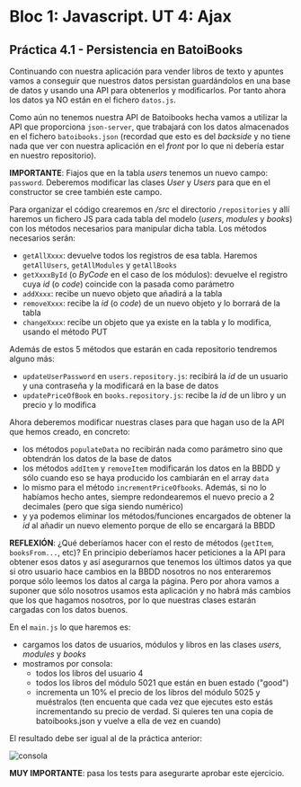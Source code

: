 # Bloc 1: Javascript. UT 4: Ajax
## Práctica 4.1 - Persistencia en BatoiBooks
Continuando con nuestra aplicación para vender libros de texto y apuntes vamos a conseguir que nuestros datos persistan guardándolos en una base de datos y usando una API para obtenerlos y modificarlos. Por tanto ahora los datos ya NO están en el fichero `datos.js`.

Como aún no tenemos nuestra API de Batoibooks hecha vamos a utilizar la API que proporciona `json-server`, que trabajará con los datos almacenados en el fichero `batoibooks.json` (recordad que esto es del _backside_ y no tiene nada que ver con nuestra aplicación en el _front_ por lo que ni debería estar en nuestro repositorio).

**IMPORTANTE**: Fiajos que en la tabla _users_ tenemos un nuevo campo: `password`. Deberemos modificar las clases _User_ y _Users_ para que en el constructor se cree también este campo.

Para organizar el código crearemos en _/src_ el directorio `/repositories` y allí haremos un fichero JS para cada tabla del modelo (_users_, _modules_ y _books_) con los métodos necesarios para manipular dicha tabla. Los métodos necesarios serán:
- `getAllXxxx`: devuelve todos los registros de esa tabla. Haremos `getAllUsers`, `getAllModules` y `getAllBooks`
- `getXxxxById` (o _ByCode_ en el caso de los módulos): devuelve el registro cuya _id_ (o _code_) coincide con la pasada como parámetro
- `addXxxx`: recibe un nuevo objeto que añadirá a la tabla
- `removeXxxx`: recibe la _id_ (o _code_) de un nuevo objeto y lo borrará de la tabla
- `changeXxxx`: recibe un objeto que ya existe en la tabla y lo modifica, usando el método PUT

Además de estos 5 métodos que estarán en cada repositorio tendremos alguno más:
- `updateUserPassword` en `users.repository.js`: recibirá la _id_ de un usuario y una contraseña y la modificará en la base de datos
- `updatePriceOfBook` en `books.repository.js`: recibe la _id_ de un libro y un precio y lo modifica

Ahora deberemos modificar nuestras clases para que hagan uso de la API que hemos creado, en concreto:
- los métodos `populateData` no recibirán nada como parámetro sino que obtendrán los datos de la base de datos
- los métodos `addItem` y `removeItem` modificarán los datos en la BBDD y sólo cuando eso se haya producido los cambiarán en el array `data`
- lo mismo para el método `incrementPriceOfbooks`. Además, si no lo habíamos hecho antes, siempre redondearemos el nuevo precio a 2 decimales (pero que siga siendo numérico)
- y ya podemos eliminar los métodos/funciones encargados de obtener la _id_ al añadir un nuevo elemento porque de ello se encargará la BBDD

**REFLEXIÓN**: ¿Qué deberíamos hacer con el resto de métodos (`getItem`, `booksFrom...`, etc)? En principio deberíamos hacer peticiones a la API para obtener esos datos y así asegurarnos que tenemos los últimos datos ya que si otro usuario hace cambios en la BBDD nosotros no nos enteraremos porque sólo leemos los datos al carga la página. Pero por ahora vamos a suponer que sólo nosotros usamos esta aplicación y no habrá más cambios que los que hagamos nosotros, por lo que nuestras clases estarán cargadas con los datos buenos.

En el `main.js` lo que haremos es:
- cargamos los datos de usuarios, módulos y libros en las clases _users_, _modules_ y _books_
- mostramos por consola: 
  - todos los libros del usuario 4
  - todos los libros del módulo 5021 que están en buen estado ("good")
  - incrementa un 10% el precio de los libros del módulo 5025 y muéstralos (ten encuenta que cada vez que ejecutes esto estás incrementando su precio de verdad. Si quieres ten una copia de batoibooks.json y vuelve a ella de vez en cuando)

El resultado debe ser igual al de la práctica anterior:

![consola](img/consolaClases.png)

**MUY IMPORTANTE**: pasa los tests para asegurarte aprobar este ejercicio.
